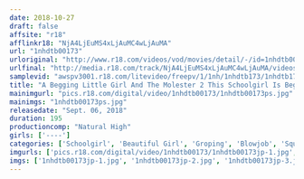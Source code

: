 ```yaml
---
date: 2018-10-27
draft: false
affsite: "r18"
afflinkr18: "NjA4LjEuMS4xLjAuMC4wLjAuMA"
url: "1nhdtb00173"
urloriginal: "http://www.r18.com/videos/vod/movies/detail/-/id=1nhdtb00173"
urlfinal: "http://media.r18.com/track/NjA4LjEuMS4xLjAuMC4wLjAuMA/videos/vod/movies/detail/-/id=1nhdtb00173"
samplevid: "awspv3001.r18.com/litevideo/freepv/1/1nh/1nhdtb173/1nhdtb173_dmb_w.mp4"
title: "A Begging Little Girl And The Molester 2 This Schoolgirl Is Begging For Cock As She Gets Horny And Pisses Herself For The First Time"
mainimgurl: "pics.r18.com/digital/video/1nhdtb00173/1nhdtb00173ps.jpg"
mainimgs: "1nhdtb00173ps.jpg"
releasedate: "Sept. 06, 2018"
duration: 195
productioncomp: "Natural High"
girls: ['----']
categories: ['Schoolgirl', 'Beautiful Girl', 'Groping', 'Blowjob', 'Squirting', 'Hi-Def']
imgurls: ['pics.r18.com/digital/video/1nhdtb00173/1nhdtb00173jp-1.jpg', 'pics.r18.com/digital/video/1nhdtb00173/1nhdtb00173jp-2.jpg', 'pics.r18.com/digital/video/1nhdtb00173/1nhdtb00173jp-3.jpg', 'pics.r18.com/digital/video/1nhdtb00173/1nhdtb00173jp-4.jpg', 'pics.r18.com/digital/video/1nhdtb00173/1nhdtb00173jp-5.jpg', 'pics.r18.com/digital/video/1nhdtb00173/1nhdtb00173jp-6.jpg', 'pics.r18.com/digital/video/1nhdtb00173/1nhdtb00173jp-7.jpg', 'pics.r18.com/digital/video/1nhdtb00173/1nhdtb00173jp-8.jpg', 'pics.r18.com/digital/video/1nhdtb00173/1nhdtb00173jp-9.jpg', 'pics.r18.com/digital/video/1nhdtb00173/1nhdtb00173jp-10.jpg', 'pics.r18.com/digital/video/1nhdtb00173/1nhdtb00173jp-11.jpg', 'pics.r18.com/digital/video/1nhdtb00173/1nhdtb00173jp-12.jpg', 'pics.r18.com/digital/video/1nhdtb00173/1nhdtb00173jp-13.jpg', 'pics.r18.com/digital/video/1nhdtb00173/1nhdtb00173jp-14.jpg', 'pics.r18.com/digital/video/1nhdtb00173/1nhdtb00173jp-15.jpg', 'pics.r18.com/digital/video/1nhdtb00173/1nhdtb00173jp-16.jpg', 'pics.r18.com/digital/video/1nhdtb00173/1nhdtb00173jp-17.jpg', 'pics.r18.com/digital/video/1nhdtb00173/1nhdtb00173jp-18.jpg', 'pics.r18.com/digital/video/1nhdtb00173/1nhdtb00173jp-19.jpg', 'pics.r18.com/digital/video/1nhdtb00173/1nhdtb00173jp-20.jpg']
imgs: ['1nhdtb00173jp-1.jpg', '1nhdtb00173jp-2.jpg', '1nhdtb00173jp-3.jpg', '1nhdtb00173jp-4.jpg', '1nhdtb00173jp-5.jpg', '1nhdtb00173jp-6.jpg', '1nhdtb00173jp-7.jpg', '1nhdtb00173jp-8.jpg', '1nhdtb00173jp-9.jpg', '1nhdtb00173jp-10.jpg', '1nhdtb00173jp-11.jpg', '1nhdtb00173jp-12.jpg', '1nhdtb00173jp-13.jpg', '1nhdtb00173jp-14.jpg', '1nhdtb00173jp-15.jpg', '1nhdtb00173jp-16.jpg', '1nhdtb00173jp-17.jpg', '1nhdtb00173jp-18.jpg', '1nhdtb00173jp-19.jpg', '1nhdtb00173jp-20.jpg']
---
```

